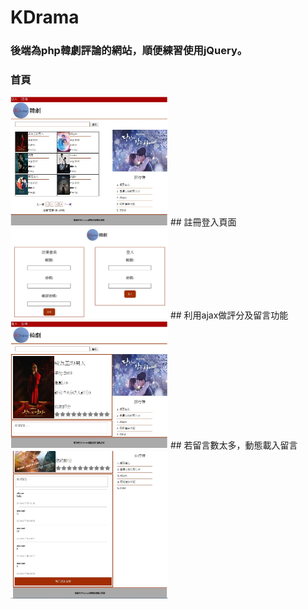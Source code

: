 # KDrama
### 後端為php韓劇評論的網站，順便練習使用jQuery。
### 首頁

<img src="https://github.com/tdksr0505/KDrama/blob/master/tmp/index.JPG" width = "50%" height = "50%" />
## 註冊登入頁面

<img src="https://github.com/tdksr0505/KDrama/blob/master/tmp/signin.JPG" width = "50%" height = "50%" />
## 利用ajax做評分及留言功能

<img src="https://github.com/tdksr0505/KDrama/blob/master/tmp/1.JPG" width = "50%" height = "50%" />
## 若留言數太多，動態載入留言

<img src="https://github.com/tdksr0505/KDrama/blob/master/tmp/2.JPG" width = "50%" height = "50%" />
